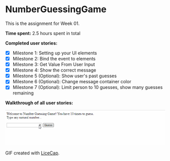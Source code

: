 # NumberGuessingGame
This is the assignment for Week 01.

**Time spent:** 2.5 hours spent in total

**Completed user stories:**

* [x] Milestone 1: Setting up your UI elements
* [x] Milestone 2: Bind the event to elements
* [x] Milestone 3: Get Value From User Input
* [x] Milestone 4: Show the correct message
* [x] Milestone 5 (Optional): Show user's past guesses
* [x] Milestone 6 (Optional): Change message container color
* [x] Milestone 7 (Optional): Limit person to 10 guesses, show many guesses remaining

**Walkthrough of all user stories:**

![Video Walkthrough](Week_01.gif)

GIF created with [LiceCap](http://www.cockos.com/licecap/).
